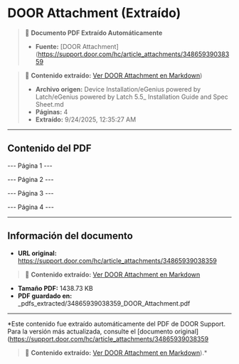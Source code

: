 # DOOR Attachment (Extraído)

> 📄 **Documento PDF Extraído Automáticamente**
> - **Fuente:** [DOOR Attachment](https://support.door.com/hc/article_attachments/34865939038359

> 📄 **Contenido extraído:** [Ver DOOR Attachment en Markdown](./34865939038359_DOOR_Attachment_extracted.md))
> - **Archivo origen:** Device Installation/eGenius powered by Latch/eGenius powered by Latch 5.5_ Installation Guide and Spec Sheet.md
> - **Páginas:** 4
> - **Extraído:** 9/24/2025, 12:35:27 AM

---

## Contenido del PDF


--- Página 1 ---

--- Página 2 ---

--- Página 3 ---

--- Página 4 ---


---

## Información del documento

- **URL original:** https://support.door.com/hc/article_attachments/34865939038359

> 📄 **Contenido extraído:** [Ver DOOR Attachment en Markdown](./34865939038359_DOOR_Attachment_extracted.md)
- **Tamaño PDF:** 1438.73 KB
- **PDF guardado en:** _pdfs_extracted/34865939038359_DOOR_Attachment.pdf

---

*Este contenido fue extraído automáticamente del PDF de DOOR Support. Para la versión más actualizada, consulte el [documento original](https://support.door.com/hc/article_attachments/34865939038359

> 📄 **Contenido extraído:** [Ver DOOR Attachment en Markdown](./34865939038359_DOOR_Attachment_extracted.md)).*
